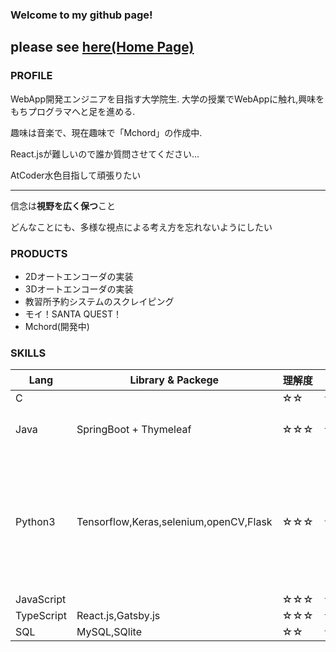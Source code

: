 ### Welcome to my github page!

please see [here(Home Page)](https://oura-hideyoshi.github.io/oura-hideyoshi/)
----
### PROFILE

WebApp開発エンジニアを目指す大学院生. 
大学の授業でWebAppに触れ,興味をもちプログラマへと足を進める.

趣味は音楽で、現在趣味で「Mchord」の作成中.

React.jsが難しいので誰か質問させてください...

AtCoder水色目指して頑張りたい

----
信念は**視野を広く保つ**こと

どんなことにも、多様な視点による考え方を忘れないようにしたい

### PRODUCTS

- 2Dオートエンコーダの実装
- 3Dオートエンコーダの実装
- 教習所予約システムのスクレイピング
- モイ！SANTA QUEST！
- Mchord(開発中)

### SKILLS

| Lang | Library & Packege | 理解度 | 経験値 | 備考 |
| --- | --- | --- | --- | --- |
| C |  | ☆☆ | ☆☆ |
| Java | SpringBoot + Thymeleaf | ☆☆☆ | ☆☆☆☆ | モイ！SANTA QUEST！|
| Python3 | Tensorflow,Keras,selenium,openCV,Flask | ☆☆☆ | ☆☆☆ | オートエンコーダの実装(2D・3D),教習所予約システムスクレイピング |
| JavaScript | | ☆☆☆ | ☆☆☆ | |
| TypeScript | React.js,Gatsby.js| ☆☆☆ | ☆☆☆ | Mchord |
| SQL | MySQL,SQlite | ☆☆ | ☆☆☆ | |
